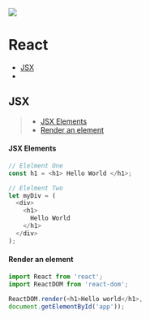 ![](https://www.google.com/url?sa=i&rct=j&q=&esrc=s&source=imgres&cd=&cad=rja&uact=8&ved=0ahUKEwiN9eeq3ZbXAhUKw4MKHcPOAWgQjRwIBw&url=https%3A%2F%2Fworldvectorlogo.com%2Flogo%2Freact&psig=AOvVaw12aMrl13G_MTitbK6k_l8r&ust=1509397321535111)

# React
- [JSX](#jsx)
- 


## JSX
> - [JSX Elements](#jsx-elements)
> - [Render an element](#render-an-element)


#### JSX Elements
```javascript 
// Elelment One
const h1 = <h1> Hello World </h1>;

// Elelment Two
let myDiv = (
  <div>
    <h1>
      Hello World
    </h1>
  </div> 
);
```
#### Render an element 

```javascript
import React from 'react';
import ReactDOM from 'react-dom';

ReactDOM.render(<h1>Hello world</h1>,
document.getElementById('app'));
```
